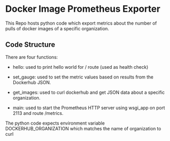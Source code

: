 # Docker Image Prometheus Exporter

This Repo hosts python code which export metrics about the number of pulls of docker images of a specific organization.

## Code Structure

There are four functions:

- hello: used to print hello world for / route (used as health check)

- set_gauge: used to set the metric values based on results from the Dockerhub JSON.

- get_images: used to curl dockerhub and get JSON data about a specific organization.

- main: used to start the Prometheus HTTP server using wsgi_app on port 2113 and route /metrics.

The python code expects environment variable DOCKERHUB_ORGANIZATION which matches the name of organization to curl